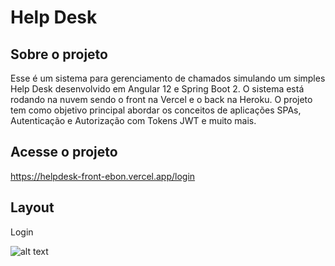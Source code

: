 # Help Desk

## Sobre o projeto

Esse é um sistema para gerenciamento de chamados simulando um simples Help Desk desenvolvido em Angular 12 e Spring Boot 2.
O sistema está rodando na nuvem sendo o front na Vercel e o back na Heroku.
O projeto tem como objetivo principal abordar os conceitos de aplicações SPAs, Autenticação e Autorização com Tokens JWT e muito mais.

## Acesse o projeto
https://helpdesk-front-ebon.vercel.app/login

## Layout

Login

![alt text](https://imgur.com/a/iBZctUz "Optional title")
